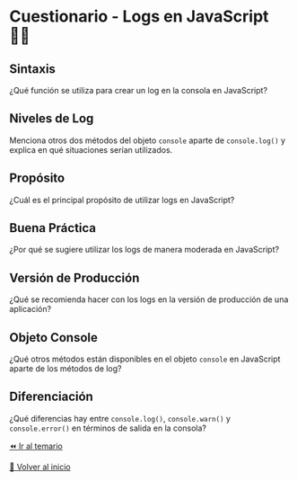 # Cuestionario - Logs en JavaScript 👩‍💻

## Sintaxis
¿Qué función se utiliza para crear un log en la consola en JavaScript?
   
## Niveles de Log
Menciona otros dos métodos del objeto `console` aparte de `console.log()` y explica en qué situaciones serían utilizados.
   
## Propósito
¿Cuál es el principal propósito de utilizar logs en JavaScript?
   
## Buena Práctica
¿Por qué se sugiere utilizar los logs de manera moderada en JavaScript?
   
## Versión de Producción
¿Qué se recomienda hacer con los logs en la versión de producción de una aplicación?
   
## Objeto Console
¿Qué otros métodos están disponibles en el objeto `console` en JavaScript aparte de los métodos de log?
   
## Diferenciación
¿Qué diferencias hay entre `console.log()`, `console.warn()` y `console.error()` en términos de salida en la consola?

[⏪ Ir al temario](../../../temario/01-introduccion/03-consola-de-javascript/05-logs.md)

[🏡 Volver al inicio](../../../readme.md)
